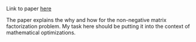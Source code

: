 Link to paper [here](https://arxiv.org/pdf/1401.5226.pdf)

The paper explains the why and how for the non-negative matrix factorization problem. My task here should be putting it into the context of mathematical optimizations. 






